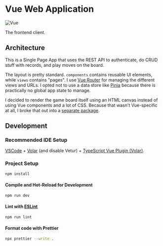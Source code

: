 # Vue Web Application 

![Vue](https://github.com/go-recordkeeper/go-recordkeeper/actions/workflows/vue.yml/badge.svg)

The frontend client.

## Architecture
This is a Single Page App that uses the REST API to authenticate, do CRUD stuff with records, and play moves on the board.

The layout is pretty standard. `components` contains reusable UI elements, while `views` contains "pages". I use [Vue Router](https://router.vuejs.org/) for managing the different views and URLs. I opted not to use a data store like [Pinia](https://pinia.vuejs.org/) because there is practically no global app state to manage.

I decided to render the game board itself using an HTML canvas instead of using Vue components and a lot of CSS. Because that wasn't Vue-specific at all, I broke that out into a [separate package](https://github.com/go-recordkeeper/go-recordkeeper/tree/main/client/board).

## Development
### Recommended IDE Setup

[VSCode](https://code.visualstudio.com/) + [Volar](https://marketplace.visualstudio.com/items?itemName=Vue.volar) (and disable Vetur) + [TypeScript Vue Plugin (Volar)](https://marketplace.visualstudio.com/items?itemName=Vue.vscode-typescript-vue-plugin).

### Project Setup

```sh
npm install
```

#### Compile and Hot-Reload for Development

```sh
npm run dev
```

#### Lint with [ESLint](https://eslint.org/)

```sh
npm run lint
```

#### Format code with Prettier

```sh
npx prettier --write .
```
